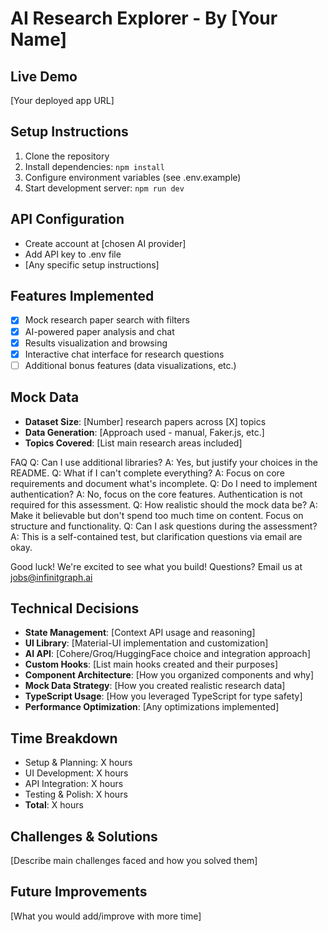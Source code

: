 # AI Research Explorer - By [Your Name]

## Live Demo

[Your deployed app URL]

## Setup Instructions

1. Clone the repository
2. Install dependencies: `npm install`
3. Configure environment variables (see .env.example)
4. Start development server: `npm run dev`

## API Configuration

- Create account at [chosen AI provider]
- Add API key to .env file
- [Any specific setup instructions]

## Features Implemented

- [x] Mock research paper search with filters
- [x] AI-powered paper analysis and chat
- [x] Results visualization and browsing
- [x] Interactive chat interface for research questions
- [ ] Additional bonus features (data visualizations, etc.)

## Mock Data

- **Dataset Size**: [Number] research papers across [X] topics
- **Data Generation**: [Approach used - manual, Faker.js, etc.]
- **Topics Covered**: [List main research areas included]

FAQ
Q: Can I use additional libraries?
A: Yes, but justify your choices in the README.
Q: What if I can't complete everything?
A: Focus on core requirements and document what's incomplete.
Q: Do I need to implement authentication?
A: No, focus on the core features. Authentication is not required for this assessment.
Q: How realistic should the mock data be?
A: Make it believable but don't spend too much time on content. Focus on structure and functionality.
Q: Can I ask questions during the assessment?
A: This is a self-contained test, but clarification questions via email are okay.

Good luck! We're excited to see what you build!
Questions? Email us at jobs@infinitgraph.ai

## Technical Decisions

- **State Management**: [Context API usage and reasoning]
- **UI Library**: [Material-UI implementation and customization]
- **AI API**: [Cohere/Groq/HuggingFace choice and integration approach]
- **Custom Hooks**: [List main hooks created and their purposes]
- **Component Architecture**: [How you organized components and why]
- **Mock Data Strategy**: [How you created realistic research data]
- **TypeScript Usage**: [How you leveraged TypeScript for type safety]
- **Performance Optimization**: [Any optimizations implemented]

## Time Breakdown

- Setup & Planning: X hours
- UI Development: X hours
- API Integration: X hours
- Testing & Polish: X hours
- **Total**: X hours

## Challenges & Solutions

[Describe main challenges faced and how you solved them]

## Future Improvements

[What you would add/improve with more time]
